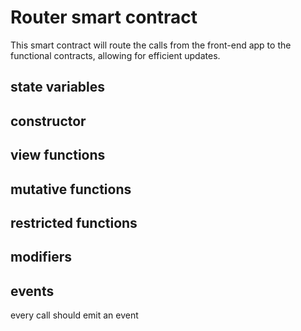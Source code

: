 # Router smart contract
This smart contract will route the calls from the front-end app to the functional contracts, allowing for efficient updates.

## state variables

## constructor

## view functions

## mutative functions

## restricted functions

## modifiers

## events
every call should emit an event